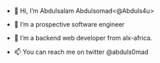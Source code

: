 - 👋 Hi, I’m  Abdulsalam Abdulsomad<@Abduls4u>
- 👀 I’m a prospective software engineer
- 🌱 I’m a backend web developer from alx-africa.

- 📫 
You can reach me on twitter @abduls0mad

<!---
Abduls4u/Abduls4u is a ✨ special ✨ repository because its `README.md` (this file) appears on your GitHub profile.
You can click the Preview link to take a look at your changes.
--->
